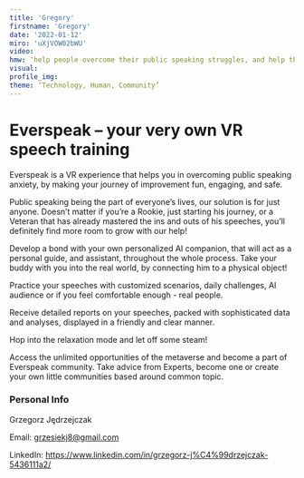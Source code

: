 ```yaml
--- 
title: 'Gregory'
firstname: 'Gregory'
date: '2022-01-12'
miro: 'uXjVOW02bWU'
video: 
hmw: ‘help people overcome their public speaking struggles, and help them grow and improve in a fun and engaging way? ‘
visual: 
profile_img: 
theme: ‘Technology, Human, Community’
--- 
```


# Everspeak – your very own VR speech training 

Everspeak is a VR experience that helps you in overcoming public speaking anxiety, by making your journey of improvement fun, engaging, and safe.  
 
Public speaking being the part of everyone’s lives, our solution is for just anyone. Doesn’t matter if you’re a Rookie, just starting his journey, or a Veteran that has already mastered the ins and outs of his speeches, you’ll definitely find more room to grow with our help! 

 
Develop a bond with your own personalized AI companion, that will act as a personal guide, and assistant, throughout the whole process. 
Take your buddy with you into the real world, by connecting him to a physical object! 
 
Practice your speeches with customized scenarios, daily challenges, AI audience or if you feel comfortable enough - real people. 
 
Receive detailed reports on your speeches, packed with sophisticated data and analyses, displayed in a friendly and clear manner. 
 
Hop into the relaxation mode and let off some steam! 
 
Access the unlimited opportunities of the metaverse and become a part of Everspeak community. 
Take advice from Experts, become one or create your own little communities based around common topic. 
 
### Personal Info

Grzegorz Jędrzejczak 

Email: [grzesiekj8@gmail.com ](mailto:grzesiekj8@gmail.com)

LinkedIn: [https://www.linkedin.com/in/grzegorz-j%C4%99drzejczak-5436111a2/ ](https://www.linkedin.com/in/grzegorz-j%C4%99drzejczak-5436111a2/)

